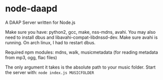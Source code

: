 node-daapd
==========

A DAAP Server written for Node.js

Make sure you have: python2, gcc, make, nss-mdns, avahi. You may also need to install dbus and libavahi-compat-libdnssd-dev.
Make sure avahi is running. On arch linux, I had to restart dbus.

Required npm modules: mdns, walk, musicmetadata (for reading metadata from mp3, ogg, flac files)

The only argument it takes is the absolute path to your music folder. Start the server with: `node index.js MUSICFOLDER`
